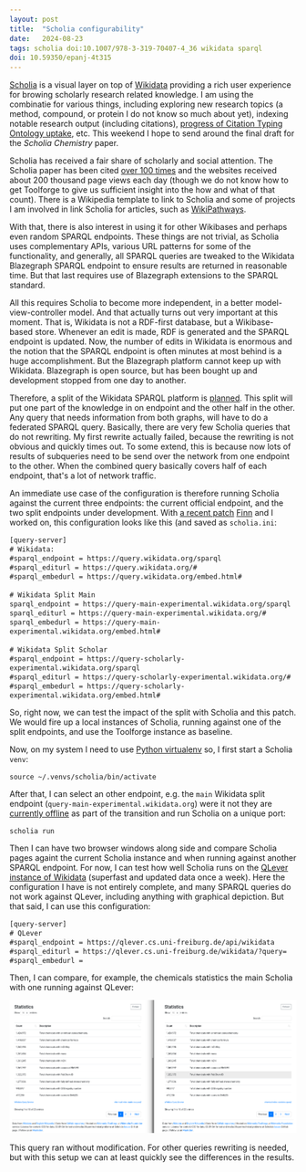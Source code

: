 ```yaml
---
layout: post
title:  "Scholia configurability"
date:   2024-08-23
tags: scholia doi:10.1007/978-3-319-70407-4_36 wikidata sparql
doi: 10.59350/epanj-4t315
---
```


[Scholia](https://scholia.toolforge.org/) is a visual layer on top of [Wikidata](https://wikidata.org/) providing
a rich user experience for browing scholarly research related knowledge. I am using the combinatie
for various things, including exploring new research topics (a method, compound, or protein I do not know so much
about yet), indexing notable research output (including citations), [progress of Citation Typing Ontology
uptake](https://chem-bla-ics.linkedchemistry.info/tag/cito), etc. This weekend I hope to send around the
final draft for the *Scholia Chemistry* paper.

Scholia has received a fair share of scholarly and social attention. The Scholia paper has been cited
[over 100 times](https://scholar.google.com/scholar?hl=en&as_sdt=0%2C5&q=scholia+wikidata&btnG=&oq=scholia) and
the websites received about 200 thousand page views each day (though we do not know how to get Toolforge
to give us sufficient insight into the how and what of that count). There is a Wikipedia template to link
to Scholia and some of projects I am involved in link Scholia for articles, such as
[WikiPathways](https://wikipathways.org/).

With that, there is also interest in using it for other Wikibases and perhaps even random SPARQL endpoints.
These things are not trivial, as Scholia uses complementary APIs, various URL patterns for some of the
functionality, and generally, all SPARQL queries are tweaked to the Wikidata Blazegraph SPARQL endpoint
to ensure results are returned in reasonable time. But that last requires use of Blazegraph extensions
to the SPARQL standard.

All this requires Scholia to become more independent, in a better model-view-controller model. And that
actually turns out very important at this moment. That is, Wikidata is not a RDF-first database, but
a Wikibase-based store. Whenever an edit is made, RDF is generated and the SPARQL endpoint is updated.
Now, the number of edits in Wikidata is enormous and the notion that the SPARQL endpoint is often minutes
at most behind is a huge accomplishment. But the Blazegraph platform cannot keep up with Wikidata.
Blazegraph is open source, but has been bought up and development stopped from one day to another.

Therefore, a split of the Wikidata SPARQL platform is [planned](https://phabricator.wikimedia.org/T337013).
This split will put one part of
the knowledge in on endpoint and the other half in the other. Any query that needs information
from both graphs, will have to do a federated SPARQL query. Basically, there are very few Scholia
queries that do not rewriting. My first rewrite actually failed, because the rewriting is not
obvious and quickly times out. To some extend, this is because now lots of results of subqueries
need to be send over the network from one endpoint to the other. When the combined query basically
covers half of each endpoint, that's a lot of network traffic.

An immediate use case of the configuration is therefore running Scholia against the current three
endpoints: the current official endpoint, and the two split endpoints under development. With
[a recent patch](https://github.com/WDscholia/scholia/pull/2515) [Finn](@fnielsen@expressional.social)
and I worked on, this configuration looks like this (and saved as `scholia.ini`:

```
[query-server]
# Wikidata:
#sparql_endpoint = https://query.wikidata.org/sparql
#sparql_editurl = https://query.wikidata.org/#
#sparql_embedurl = https://query.wikidata.org/embed.html#

# Wikidata Split Main
sparql_endpoint = https://query-main-experimental.wikidata.org/sparql
sparql_editurl = https://query-main-experimental.wikidata.org/#
sparql_embedurl = https://query-main-experimental.wikidata.org/embed.html#

# Wikidata Split Scholar
#sparql_endpoint = https://query-scholarly-experimental.wikidata.org/sparql
#sparql_editurl = https://query-scholarly-experimental.wikidata.org/#
#sparql_embedurl = https://query-scholarly-experimental.wikidata.org/embed.html#
```

So, right now, we can test the impact of the split with Scholia and this patch.
We would fire up a local instances of Scholia, running against one of the
split endpoints, and use the Toolforge instance as baseline.

Now, on my system I need to use [Python virtualenv](https://python.land/virtual-environments/virtualenv)
so, I first start a Scholia `venv`:

```shell
source ~/.venvs/scholia/bin/activate
```

After that, I can select an other endpoint, e.g. the `main` Wikidata split endpoint (`query-main-experimental.wikidata.org`)
were it not they are [currently offline](https://phabricator.wikimedia.org/T371833) as part of the transition
and run Scholia on a unique port:

```shell
scholia run
```

Then I can have two browser windows along side and compare Scholia pages againt the current
Scholia instance and when running against another SPARQL endpoint. For now, I can test how well
Scholia runs on the [QLever instance of Wikidata](qlever.cs.uni-freiburg.de/wikidata) (superfast and
updated data once a week). Here the configuration I have is not entirely complete, and many
SPARQL queries do not work against QLever, including anything with graphical depiction. But
that said, I can use this configuration:

```
[query-server]
# QLever
#sparql_endpoint = https://qlever.cs.uni-freiburg.de/api/wikidata
#sparql_editurl = https://qlever.cs.uni-freiburg.de/wikidata/?query=
#sparql_embedurl = 
```

Then, I can compare, for example, the chemicals statistics the main Scholia with one running
against QLever:

![](/assets/images/scholia_comparison.png)

This query ran without modification. For other queries rewriting is needed, but with this
setup we can at least quickly see the differences in the results.

